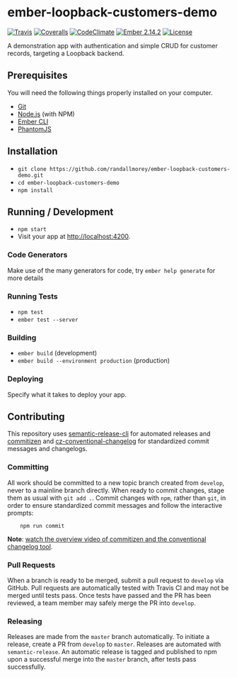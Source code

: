 # ember-loopback-customers-demo

[![Travis](https://img.shields.io/travis/randallmorey/ember-loopback-customers-demo.svg?style=flat-square)](https://travis-ci.org/randallmorey/ember-loopback-customers-demo)
[![Coveralls](https://img.shields.io/coveralls/randallmorey/ember-loopback-customers-demo.svg?style=flat-square)](https://coveralls.io/github/randallmorey/ember-loopback-customers-demo)
[![CodeClimate](https://img.shields.io/codeclimate/github/randallmorey/ember-loopback-customers-demo.svg?style=flat-square)](https://codeclimate.com/github/randallmorey/ember-loopback-customers-demo)
[![Ember 2.14.2](https://img.shields.io/badge/ember-2.14.2-blue.svg?style=flat-square)](https://github.com/ember-cli/ember-cli/tree/v2.14.2)
[![License](https://img.shields.io/npm/l/ember-loopback-customers-demo.svg?style=flat-square)](https://github.com/randallmorey/ember-loopback-customers-demo/blob/master/LICENSE)

A demonstration app with authentication and simple CRUD for customer records, targeting a Loopback backend.


## Prerequisites

You will need the following things properly installed on your computer.

* [Git](https://git-scm.com/)
* [Node.js](https://nodejs.org/) (with NPM)
* [Ember CLI](https://ember-cli.com/)
* [PhantomJS](http://phantomjs.org/)


## Installation

* `git clone https://github.com/randallmorey/ember-loopback-customers-demo.git`
* `cd ember-loopback-customers-demo`
* `npm install`


## Running / Development

* `npm start`
* Visit your app at [http://localhost:4200](http://localhost:4200).


### Code Generators

Make use of the many generators for code, try `ember help generate` for more details


### Running Tests

* `npm test`
* `ember test --server`


### Building

* `ember build` (development)
* `ember build --environment production` (production)


### Deploying

Specify what it takes to deploy your app.


## Contributing

This repository uses [semantic-release-cli][semantic-release-cli] for automated
releases and [commitizen][commitizen] and
[cz-conventional-changelog][cz-conventional-changelog] for standardized commit
messages and changelogs.


### Committing

All work should be committed to a new topic branch created from `develop`, never
to a mainline branch directly.  When ready to commit changes, stage them as
usual with `git add .`.  Commit changes with `npm`, rather than `git`, in order
to ensure standardized commit messages and follow the interactive prompts:

		npm run commit

**Note**:  [watch the overview video of commitizen and the conventional changelog tool][commitizen-video].

[semantic-release-cli]: https://www.npmjs.com/package/semantic-release-cli
[commitizen]: https://www.npmjs.com/package/commitizen
[cz-conventional-changelog]: https://www.npmjs.com/package/cz-conventional-changelog
[commitizen-video]: https://egghead.io/lessons/javascript-how-to-write-a-javascript-library-committing-a-new-feature-with-commitizen


### Pull Requests

When a branch is ready to be merged, submit a pull request to `develop` via
GitHub.  Pull requests are automatically tested with Travis CI and may not be
merged until tests pass.  Once tests have passed and the PR has been reviewed,
a team member may safely merge the PR into `develop`.


### Releasing

Releases are made from the `master` branch automatically.  To initiate a
release, create a PR from `develop` to `master`.  Releases are automated with
`semantic-release`.  An automatic release is tagged and published to npm upon a
successful merge into the `master` branch, after tests pass successfully.
